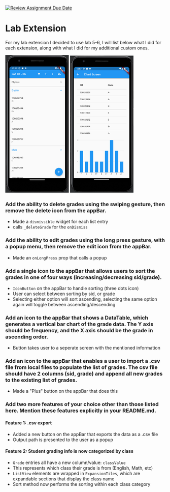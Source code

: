 [![Review Assignment Due Date](https://classroom.github.com/assets/deadline-readme-button-24ddc0f5d75046c5622901739e7c5dd533143b0c8e959d652212380cedb1ea36.svg)](https://classroom.github.com/a/61LKI4JB)
# Lab Extension
For my lab extension I decided to use lab 5-6, I will list below what I did for each extension, along with what I did for my additional custom ones.

<img src="/images/demo1.PNG" width=200px>
<img src="/images/demo2.PNG" width=200px>

### Add the ability to delete grades using the swiping gesture, then remove the delete icon from the appBar.
- Made a `dismissible` widget for each list entry
- calls `_deleteGrade` for the `onDismiss`

### Add the ability to edit grades using the long press gesture, with a popup menu, then remove the edit icon from the appBar.
- Made an `onLongPress` prop that calls a popup

### Add a single icon to the appBar that allows users to sort the grades in one of four ways (increasing/decreasing sid/grade).
- `IconButton` on the appBar to handle sorting (three dots icon)
- User can select between sorting by sid, or grade
- Selecting either option will sort ascending, selecting the same option again will toggle between ascending/descending

### Add an icon to the appBar that shows a DataTable, which generates a vertical bar chart of the grade data. The Y axis should be frequency, and the X axis should be the grade in ascending order.
- Button takes user to a seperate screen with the mentioned information

### Add an icon to the appBar that enables a user to import a .csv file from local files to populate the list of grades. The csv file should have 2 columns (sid, grade) and append all new grades to the existing list of grades.
- Made a "Plus" button on the appBar that does this

### Add two more features of your choice other than those listed here. Mention these features explicitly in your README.md.

#### Feature 1: .csv export
- Added a new button on the appBar that exports the data as a .csv file
- Output path is presented to the user as a popup

#### Feature 2: Student grading info is now categorized by class
- `Grade` entries all have a new column/value: `classValue`
- This represents which class their grade is from (English, Math, etc)
- `ListView` elements are wrapped in `ExpansionTiles`, which are expandable sections that display the class name
- Sort method now performs the sorting within each class category
